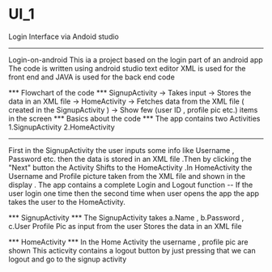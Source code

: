 # UI_1
Login Interface via Andoid studio

*********

Login-on-android
This ia a project based on the login part of an android app
The code is written using android studio text editor
XML is used for the front end and JAVA is used for the back end code

*** Flowchart of the code ***
SignupActivity -> Takes input -> Stores the data in an XML file ->
HomeActivity -> Fetches data from the XML file ( created in the SignupActivity ) -> Show few (user ID , profile pic etc.) items in the screen
*** Basics about the code ***
The app contains two Activities
1.SignupActivity 2.HomeActivity

****

First in the SignupActivity the user inputs some info like Username , Password etc. then the data is stored in an XML file .Then by clicking the "Next" button the Activity Shifts to the HomeActivity .In HomeActivity the Username and Profile picture taken from the XML file and shown in the display .
The app contains a complete Login and Logout function -- If the user login one time then the second time when user opens the app the app takes the user to the HomeActivity.

*** SignupActivity ***
The SignupActivity takes a.Name , b.Password , c.User Profile Pic as input from the user
Stores the data in an XML file

*** HomeActivity ***
In the Home Activity the username , profile pic are shown
This acticvity contains a logout button by just pressing that we can logout and go to the signup activity
